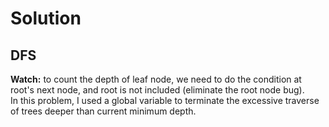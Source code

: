# Solution 
## DFS
**Watch:** to count the depth of leaf node, we need to do the condition at root's next node, and root is not included (eliminate the root node bug).<br>
In this problem, I used a global variable to terminate the excessive traverse of trees deeper than current minimum depth.
